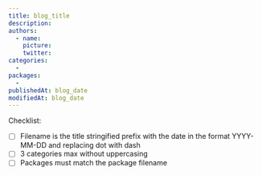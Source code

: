 ```yaml
---
title: blog_title
description:
authors:
  - name:
    picture:
    twitter:
categories:
  -
packages:
  -
publishedAt: blog_date
modifiedAt: blog_date
---
```


Checklist:

- [ ] Filename is the title stringified prefix with the date in the format YYYY-MM-DD and replacing dot with dash
- [ ] 3 categories max without uppercasing
- [ ] Packages must match the package filename
